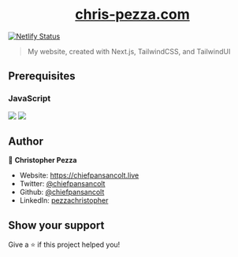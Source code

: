 <h1 align="center">
  <a href="https://chris-pezza.com" target="_blank">chris-pezza.com</a>
</h1>

[![Netlify Status](https://api.netlify.com/api/v1/badges/5f252587-73c2-4962-bb77-64904617f77d/deploy-status)](https://app.netlify.com/sites/chris-pezza/deploys)

> My website, created with Next.js, TailwindCSS, and TailwindUI

## Prerequisites

### JavaScript

<p>
  <img src="https://img.shields.io/badge/node-16.x.x-blue.svg" />
  <img src="https://img.shields.io/badge/yarn-1.22.x-blue.svg" />
</p>

## Author

👤 **Christopher Pezza**

* Website: https://chiefpansancolt.live
* Twitter: [@chiefpansancolt](https://twitter.com/chiefpansancolt)
* Github: [@chiefpansancolt](https://github.com/chiefpansancolt)
* LinkedIn: [pezzachristopher](https://linkedin.com/in/pezzachristopher)

## Show your support

Give a ⭐️ if this project helped you!
